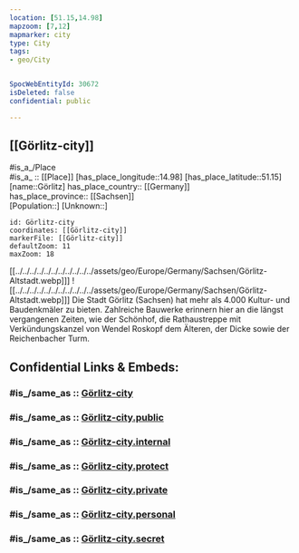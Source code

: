 ```yaml
---
location: [51.15,14.98] 
mapzoom: [7,12] 
mapmarker: city 
type: City
tags:
- geo/City


SpocWebEntityId: 30672
isDeleted: false
confidential: public

---
```


## [[Görlitz-city]] 

#is_a_/Place  
#is_a_ :: [[Place]] 
[has_place_longitude::14.98] 
[has_place_latitude::51.15] 
[name::Görlitz] 
has_place_country:: [[Germany]]  
has_place_province:: [[Sachsen]]  
[Population::] 
[Unknown::] 


```leaflet
id: Görlitz-city
coordinates: [[Görlitz-city]] 
markerFile: [[Görlitz-city]] 
defaultZoom: 11 
maxZoom: 18
```

[[../../../../../../../../../../../assets/geo/Europe/Germany/Sachsen/Görlitz-Altstadt.webp]]] ![[../../../../../../../../../../../assets/geo/Europe/Germany/Sachsen/Görlitz-Altstadt.webp]]] 
Die Stadt Görlitz (Sachsen) hat mehr als 4.000 Kultur- und Baudenkmäler zu bieten. 
Zahlreiche Bauwerke erinnern hier an die längst vergangenen Zeiten, 
wie der Schönhof, die Rathaustreppe 
mit Verkündungskanzel von Wendel Roskopf dem Älteren, 
der Dicke sowie der Reichenbacher Turm.


## Confidential Links & Embeds: 

### #is_/same_as :: [Görlitz-city](/_Standards/Earth/Continent/Europe/Europe~Central/Germany/Germany~East/Sachsen/counties~Sachsen/Görlitz/cities~Görlitz/Görlitz-city.md) 

### #is_/same_as :: [Görlitz-city.public](/_public/Earth/Continent/Europe/Europe~Central/Germany/Germany~East/Sachsen/counties~Sachsen/Görlitz/cities~Görlitz/Görlitz-city.public.md) 

### #is_/same_as :: [Görlitz-city.internal](/_internal/Earth/Continent/Europe/Europe~Central/Germany/Germany~East/Sachsen/counties~Sachsen/Görlitz/cities~Görlitz/Görlitz-city.internal.md) 

### #is_/same_as :: [Görlitz-city.protect](/_protect/Earth/Continent/Europe/Europe~Central/Germany/Germany~East/Sachsen/counties~Sachsen/Görlitz/cities~Görlitz/Görlitz-city.protect.md) 

### #is_/same_as :: [Görlitz-city.private](/_private/Earth/Continent/Europe/Europe~Central/Germany/Germany~East/Sachsen/counties~Sachsen/Görlitz/cities~Görlitz/Görlitz-city.private.md) 

### #is_/same_as :: [Görlitz-city.personal](/_personal/Earth/Continent/Europe/Europe~Central/Germany/Germany~East/Sachsen/counties~Sachsen/Görlitz/cities~Görlitz/Görlitz-city.personal.md) 

### #is_/same_as :: [Görlitz-city.secret](/_secret/Earth/Continent/Europe/Europe~Central/Germany/Germany~East/Sachsen/counties~Sachsen/Görlitz/cities~Görlitz/Görlitz-city.secret.md)

